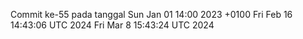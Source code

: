 Commit ke-55 pada tanggal Sun Jan 01 14:00 2023 +0100
Fri Feb 16 14:43:06 UTC 2024
Fri Mar  8 15:43:24 UTC 2024
